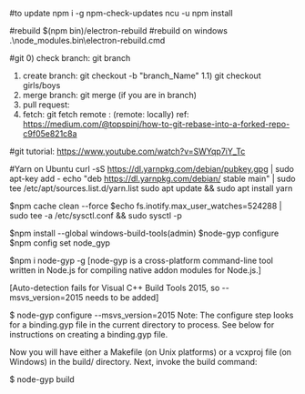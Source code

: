 #to update
npm i -g npm-check-updates
ncu -u
npm install

#rebuild
$(npm bin)/electron-rebuild
#rebuild on windows
.\node_modules\.bin\electron-rebuild.cmd


#git
0) check branch: git branch
1) create branch: git checkout -b "branch_Name"
1.1) git checkout girls/boys
2) merge branch: git merge <source> (if you are in branch)
3) pull request: 
4) fetch: git fetch remote <branchname> : <branchName> (remote: locally)
ref: https://medium.com/@topspinj/how-to-git-rebase-into-a-forked-repo-c9f05e821c8a

#git tutorial:
https://www.youtube.com/watch?v=SWYqp7iY_Tc

#Yarn on Ubuntu
curl -sS https://dl.yarnpkg.com/debian/pubkey.gpg | sudo apt-key add -
echo "deb https://dl.yarnpkg.com/debian/ stable main" | sudo tee /etc/apt/sources.list.d/yarn.list
sudo apt update && sudo apt install yarn

$npm cache clean --force
$echo fs.inotify.max_user_watches=524288 | sudo tee -a /etc/sysctl.conf && sudo sysctl -p

$npm install --global windows-build-tools(admin)
$node-gyp configure
$npm config set node_gyp


$npm i node-gyp -g [node-gyp is a cross-platform command-line tool written in Node.js for compiling native addon modules for Node.js.]


[Auto-detection fails for Visual C++ Build Tools 2015, so --msvs_version=2015 needs to be added]

$ node-gyp configure --msvs_version=2015
Note: The configure step looks for a binding.gyp file in the current directory to process. See below for instructions on creating a binding.gyp file.

Now you will have either a Makefile (on Unix platforms) or a vcxproj file (on Windows) in the build/ directory. Next, invoke the build command:

$ node-gyp build